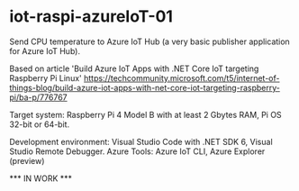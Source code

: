 # iot-raspi-azureIoT-01
Send CPU temperature to Azure IoT Hub (a very basic publisher application for Azure IoT Hub).

Based on article 'Build Azure IoT Apps with .NET Core IoT targeting Raspberry Pi Linux' https://techcommunity.microsoft.com/t5/internet-of-things-blog/build-azure-iot-apps-with-net-core-iot-targeting-raspberry-pi/ba-p/776767

Target system: Raspberry Pi 4 Model B with at least 2 Gbytes RAM, Pi OS 32-bit or 64-bit.

Development environment: Visual Studio Code with .NET SDK 6, Visual Studio Remote Debugger.
Azure Tools: Azure IoT CLI, Azure Explorer (preview)

*** IN WORK ***
